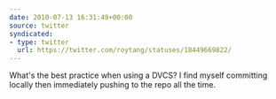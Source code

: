 ```yaml
---
date: 2010-07-13 16:31:49+00:00
source: twitter
syndicated:
- type: twitter
  url: https://twitter.com/roytang/statuses/18449669822/
---
```


What's the best practice when using a DVCS? I find myself committing locally then immediately pushing to the repo all the time.